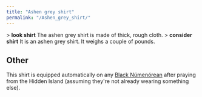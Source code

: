```yaml
---
title: "Ashen grey shirt"
permalink: "/Ashen_grey_shirt/"
---
```


\> **look shirt**
The ashen grey shirt is made of thick, rough cloth.
\> **consider shirt**
It is an ashen grey shirt.
It weighs a couple of pounds.

## Other

This shirt is equipped automatically on any [Black
Númenórean](Black_Númenórean "wikilink") after praying from the Hidden
Island (assuming they're not already wearing something else).